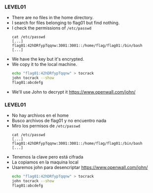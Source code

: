 ### LEVEL01
- There are no files in the home directory.
- I search for files belonging to flag01 but find nothing.
- I check the permissions of `/etc/passwd`
    ```
    cat /etc/passwd
    [...]
    flag01:42hDRfypTqqnw:3001:3001::/home/flag/flag01:/bin/bash
    [...]
    ```
- We have the key but it's encrypted.
- We copy it to the local machine.
    ```bash
    echo "flag01:42hDRfypTqqnw" > tocrack
    john tocrack --show
    flag01:abcdefg
    ```
- We'll use John to decrypt it https://www.openwall.com/john/

### LEVEL01
- No hay archivos en el home
- Busco archivos de flag01 y no encuentro nada
- Miro los permisos de `/etc/passwd`
    ```
    cat /etc/passwd
    [...]
    flag01:42hDRfypTqqnw:3001:3001::/home/flag/flag01:/bin/bash
    [...]
    ```
- Tenemos la clave pero está cifrada
- La copiamos en la maquina local
- Usaremos john para desencriptar https://www.openwall.com/john/
    ```bash
    echo "flag01:42hDRfypTqqnw" > tocrack
    john tocrack --show
    flag01:abcdefg
    ```
